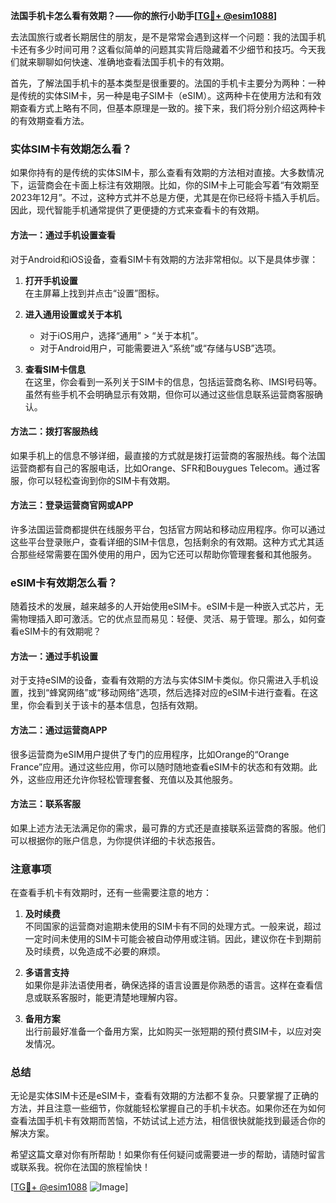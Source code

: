 **法国手机卡怎么看有效期？——你的旅行小助手[[TG💪+ @esim1088](https://t.me/s/esim1088)]**

去法国旅行或者长期居住的朋友，是不是常常会遇到这样一个问题：我的法国手机卡还有多少时间可用？这看似简单的问题其实背后隐藏着不少细节和技巧。今天我们就来聊聊如何快速、准确地查看法国手机卡的有效期。

首先，了解法国手机卡的基本类型是很重要的。法国的手机卡主要分为两种：一种是传统的实体SIM卡，另一种是电子SIM卡（eSIM）。这两种卡在使用方法和有效期查看方式上略有不同，但基本原理是一致的。接下来，我们将分别介绍这两种卡的有效期查看方法。

### 实体SIM卡有效期怎么看？

如果你持有的是传统的实体SIM卡，那么查看有效期的方法相对直接。大多数情况下，运营商会在卡面上标注有效期限。比如，你的SIM卡上可能会写着“有效期至2023年12月”。不过，这种方式并不总是方便，尤其是在你已经将卡插入手机后。因此，现代智能手机通常提供了更便捷的方式来查看卡的有效期。

#### 方法一：通过手机设置查看

对于Android和iOS设备，查看SIM卡有效期的方法非常相似。以下是具体步骤：

1. **打开手机设置**  
   在主屏幕上找到并点击“设置”图标。

2. **进入通用设置或关于本机**  
   - 对于iOS用户，选择“通用” > “关于本机”。
   - 对于Android用户，可能需要进入“系统”或“存储与USB”选项。

3. **查看SIM卡信息**  
   在这里，你会看到一系列关于SIM卡的信息，包括运营商名称、IMSI号码等。虽然有些手机不会明确显示有效期，但你可以通过这些信息联系运营商客服确认。

#### 方法二：拨打客服热线

如果手机上的信息不够详细，最直接的方式就是拨打运营商的客服热线。每个法国运营商都有自己的客服电话，比如Orange、SFR和Bouygues Telecom。通过客服，你可以轻松查询到你的SIM卡有效期。

#### 方法三：登录运营商官网或APP

许多法国运营商都提供在线服务平台，包括官方网站和移动应用程序。你可以通过这些平台登录账户，查看详细的SIM卡信息，包括剩余的有效期。这种方式尤其适合那些经常需要在国外使用的用户，因为它还可以帮助你管理套餐和其他服务。

### eSIM卡有效期怎么看？

随着技术的发展，越来越多的人开始使用eSIM卡。eSIM卡是一种嵌入式芯片，无需物理插入即可激活。它的优点显而易见：轻便、灵活、易于管理。那么，如何查看eSIM卡的有效期呢？

#### 方法一：通过手机设置

对于支持eSIM的设备，查看有效期的方法与实体SIM卡类似。你只需进入手机设置，找到“蜂窝网络”或“移动网络”选项，然后选择对应的eSIM卡进行查看。在这里，你会看到关于该卡的基本信息，包括有效期。

#### 方法二：通过运营商APP

很多运营商为eSIM用户提供了专门的应用程序，比如Orange的“Orange France”应用。通过这些应用，你可以随时随地查看eSIM卡的状态和有效期。此外，这些应用还允许你轻松管理套餐、充值以及其他服务。

#### 方法三：联系客服

如果上述方法无法满足你的需求，最可靠的方式还是直接联系运营商的客服。他们可以根据你的账户信息，为你提供详细的卡状态报告。

### 注意事项

在查看手机卡有效期时，还有一些需要注意的地方：

1. **及时续费**  
   不同国家的运营商对逾期未使用的SIM卡有不同的处理方式。一般来说，超过一定时间未使用的SIM卡可能会被自动停用或注销。因此，建议你在卡到期前及时续费，以免造成不必要的麻烦。

2. **多语言支持**  
   如果你是非法语使用者，确保选择的语言设置是你熟悉的语言。这样在查看信息或联系客服时，能更清楚地理解内容。

3. **备用方案**  
   出行前最好准备一个备用方案，比如购买一张短期的预付费SIM卡，以应对突发情况。

### 总结

无论是实体SIM卡还是eSIM卡，查看有效期的方法都不复杂。只要掌握了正确的方法，并且注意一些细节，你就能轻松掌握自己的手机卡状态。如果你还在为如何查看法国手机卡有效期而苦恼，不妨试试上述方法，相信很快就能找到最适合你的解决方案。

希望这篇文章对你有所帮助！如果你有任何疑问或需要进一步的帮助，请随时留言或联系我。祝你在法国的旅程愉快！

[[TG💪+ @esim1088](https://t.me/s/esim1088) ![Image](https://i.postimg.cc/4NQfJmqS/Snipaste-2025-05-13-00-14-12.png)]